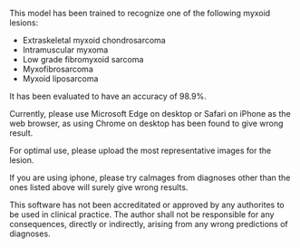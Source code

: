 This model has been trained to recognize one of the following myxoid lesions:
- Extraskeletal myxoid chondrosarcoma
- Intramuscular myxoma
- Low grade fibromyxoid sarcoma
- Myxofibrosarcoma
- Myxoid liposarcoma

It has been evaluated to have an accuracy of 98.9%.

Currently, please use Microsoft Edge on desktop or Safari on iPhone as the web browser, as using Chrome on desktop has been found to give wrong result.

For optimal use, please upload the most representative images for the lesion.

If you are using iphone, please try caImages from diagnoses other than the ones listed above will surely give wrong results.

This software has not been accreditated or approved by any authorites to be used in clinical practice.
The author shall not be responsible for any consequences, directly or indirectly, arising from any wrong predictions of diagnoses.
